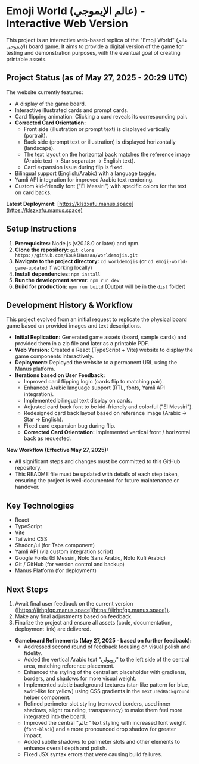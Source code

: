# Emoji World (عالم الإيموجي) - Interactive Web Version

This project is an interactive web-based replica of the "Emoji World" (عالم الإيموجي) board game. It aims to provide a digital version of the game for testing and demonstration purposes, with the eventual goal of creating printable assets.

## Project Status (as of May 27, 2025 - 20:29 UTC)

The website currently features:
*   A display of the game board.
*   Interactive illustrated cards and prompt cards.
*   Card flipping animation: Clicking a card reveals its corresponding pair.
*   **Corrected Card Orientation:**
    *   Front side (illustration or prompt text) is displayed vertically (portrait).
    *   Back side (prompt text or illustration) is displayed horizontally (landscape).
    *   The text layout on the horizontal back matches the reference image (Arabic text -> Star separator -> English text).
    *   Card expansion issue during flip is fixed.
*   Bilingual support (English/Arabic) with a language toggle.
*   Yamli API integration for improved Arabic text rendering.
*   Custom kid-friendly font ("El Messiri") with specific colors for the text on card backs.

**Latest Deployment:** [https://klszxafu.manus.space](https://klszxafu.manus.space)

## Setup Instructions

1.  **Prerequisites:** Node.js (v20.18.0 or later) and npm.
2.  **Clone the repository:** `git clone https://github.com/KoukiHamzaa/worldemojis.git`
3.  **Navigate to the project directory:** `cd worldemojis` (or `cd emoji-world-game-updated` if working locally)
4.  **Install dependencies:** `npm install`
5.  **Run the development server:** `npm run dev`
6.  **Build for production:** `npm run build` (Output will be in the `dist` folder)

## Development History & Workflow

This project evolved from an initial request to replicate the physical board game based on provided images and text descriptions.

*   **Initial Replication:** Generated game assets (board, sample cards) and provided them in a zip file and later as a printable PDF.
*   **Web Version:** Created a React (TypeScript + Vite) website to display the game components interactively.
*   **Deployment:** Deployed the website to a permanent URL using the Manus platform.
*   **Iterations based on User Feedback:**
    *   Improved card flipping logic (cards flip to matching pair).
    *   Enhanced Arabic language support (RTL, fonts, Yamli API integration).
    *   Implemented bilingual text display on cards.
    *   Adjusted card back font to be kid-friendly and colorful ("El Messiri").
    *   Redesigned card back layout based on reference image (Arabic -> Star -> English).
    *   Fixed card expansion bug during flip.
    *   **Corrected Card Orientation:** Implemented vertical front / horizontal back as requested.

**New Workflow (Effective May 27, 2025):**
*   All significant steps and changes must be committed to this GitHub repository.
*   This README file must be updated with details of each step taken, ensuring the project is well-documented for future maintenance or handover.

## Key Technologies

*   React
*   TypeScript
*   Vite
*   Tailwind CSS
*   Shadcn/ui (for Tabs component)
*   Yamli API (via custom integration script)
*   Google Fonts (El Messiri, Noto Sans Arabic, Noto Kufi Arabic)
*   Git / GitHub (for version control and backup)
*   Manus Platform (for deployment)

## Next Steps

1.  Await final user feedback on the current version ([https://jirhpfgp.manus.space](https://jirhpfgp.manus.space)).
2.  Make any final adjustments based on feedback.
3.  Finalize the project and ensure all assets (code, documentation, deployment link) are delivered.


*   **Gameboard Refinements (May 27, 2025 - based on further feedback):**
    *   Addressed second round of feedback focusing on visual polish and fidelity.
    *   Added the vertical Arabic text "روپولي" to the left side of the central area, matching reference placement.
    *   Enhanced the styling of the central art placeholder with gradients, borders, and shadows for more visual weight.
    *   Implemented subtle background textures (star-like pattern for blue, swirl-like for yellow) using CSS gradients in the `TexturedBackground` helper component.
    *   Refined perimeter slot styling (removed borders, used inner shadows, slight rounding, transparency) to make them feel more integrated into the board.
    *   Improved the central "عالم" text styling with increased font weight (`font-black`) and a more pronounced drop shadow for greater impact.
    *   Added subtle shadows to perimeter slots and other elements to enhance overall depth and polish.
    *   Fixed JSX syntax errors that were causing build failures.
